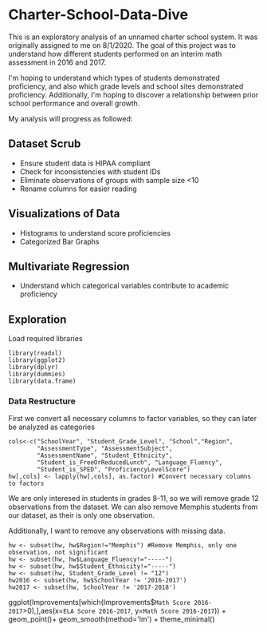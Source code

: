 # Charter-School-Data-Dive
This is an exploratory analysis of an unnamed charter school system. It was originally assigned to me on 8/1/2020. 
The goal of this project was to understand how different students performed on an interim math assessment in 2016 and 2017.

I'm hoping to understand which types of students demonstrated proficiency, and also which grade levels and school sites demonstrated proficiency. 
Additionally, I'm hoping to discover a relationship between prior school performance and overall growth. 

My analysis will progress as followed:

## Dataset Scrub
* Ensure student data is HIPAA compliant 
* Check for inconsistencies with student IDs 
* Eliminate observations of groups with sample size <10
* Rename columns for easier reading

## Visualizations of Data
* Histograms to understand score proficiencies 
* Categorized Bar Graphs 
  
## Multivariate Regression
* Understand which categorical variables contribute to academic proficiency
  
## Exploration
Load required libraries
```
library(readxl)
library(ggplot2)
library(dplyr)
library(dummies)
library(data.frame)
```
### Data Restructure
First we convert all necessary columns to factor variables, so they can later be analyzed as categories

```
cols<-c("SchoolYear", "Student_Grade_Level", "School","Region", 
        "AssessmentType", "AssessmentSubject", 
        "AssessmentName", "Student_Ethnicity", 
        "Student_is_FreeOrReducedLunch", "Language_Fluency",
        "Student_is_SPED", "ProficiencyLevelScore") 
hw[,cols] <- lapply(hw[,cols], as.factor) #Convert necessary columns to factors
```

We are only interesed in students in grades 8-11, so we will remove grade 12 observations from the dataset. We can also remove Memphis students from our dataset, as their is only one observation. 

Additionally, I want to remove any observations with missing data.
```
hw <- subset(hw, hw$Region!="Memphis") #Remove Memphis, only one observation, not significant
hw <- subset(hw, hw$Language_Fluency!="-----") 
hw <- subset(hw, hw$Student_Ethnicity!="-----") 
hw <- subset(hw, Student_Grade_Level != "12")
hw2016 <- subset(hw, hw$SchoolYear != '2016-2017') 
hw2017 <- subset(hw, SchoolYear != '2017-2018') 

```
ggplot(Improvements[which(Improvements$`Math Score 2016-2017`>0),],aes(x=`ELA Score 2016-2017`, y=`Math Score 2016-2017`)) +
  geom_point()+
  geom_smooth(method='lm') +
  theme_minimal()
  
